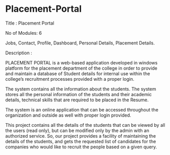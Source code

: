 # Placement-Portal
Title : Placement Portal

No of Modules: 6

Jobs,
Contact,
Profile,
Dashboard,
Personal Details,
Placement Details.

Description :

PLACEMENT PORTAL is a web-based application developed in windows platform for the placement department of the college in order to provide and maintain a database of Student details for internal use within the college’s recruitment processes provided with a proper login. 

The system contains all the information about the students. The system stores all the personal information of the students and their academic details, technical skills that are required to be placed in the Resume.

The system is an online application that can be accessed throughout the organization and outside as well with proper login provided.

This project contains all the details of the students that can be viewed by all the users (read only), but can be modified only by the admin with an authorized service. So, our project provides a facility of maintaining the details of the students, and gets the requested list of candidates for the companies who would like to recruit the people based on a given query.
